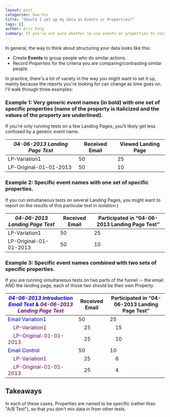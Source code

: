 ```yaml
---
layout: post
categories: how-tos
title: "Should I set up my data as Events or Properties?"
tags: []
author: Eric Fung
summary: If you're not sure whether to use events or properties to store your data, consider this rule.
---
```


In general, the way to think about structuring your data looks like this:

* Create **Events** to group people who do similar actions.
* Record *Properties* for the criteria you are comparing/contrasting similar people.

In practice, there's a lot of variety in the way you might want to set it up, mainly because the reports you're looking for can change as time goes on. I'll walk through three examples:

<a name="example-1"></a>
### Example 1: Very generic event names (in bold) with one set of specific properties (name of the property is italicized and the values of the property are underlined).

If you're only running tests on a few Landing Pages, you'll likely get less confused by a generic event name.


*04-06-2013 Landing Page Test* | **Received Email** | **Viewed Landing Page**
-- | -- | --
LP-Variation1 | 50 | 25
LP-Original-01-01-2013 | 50 | 10

<a name="example-2"></a>
### Example 2: Specific event names with one set of specific properties.

If you run simultaneous tests on several Landing Pages, you might want to report on the results of this particular test in isolation.)

*04-06-2013 Landing Page Test* | **Received Email** | **Participated in “04-06-2013 Landing Page Test”**
-- | -- | --
LP-Variation1 | 50 | 25
LP-Original-01-01-2013 | 50 | 10

<a name="example-3"></a>
### Example 3: Specific event names combined with two sets of specific properties.

If you are running simultaneous tests on two parts of the funnel -- the email AND the landing page, each of those two should be their own Property.

<font color="blue">*04-06-2013 Introduction Email Test*</font> & <font color="purple">*04-06-2013 Landing Page Test*</font> | **Received Email** | **Participated in “04-06-2013 Landing Page Test”**
-- | -- | --
<font color="blue">Email Variation1</font> | 50 | 25
  &nbsp; &nbsp; <font color="purple">LP-Variation1</font> | &nbsp; &nbsp; 25 | &nbsp; &nbsp; 15
  &nbsp; &nbsp; <font color="purple">LP-Original-01-01-2013</font> | &nbsp; &nbsp; 25 | &nbsp; &nbsp; 10
<font color="blue">Email Control</font> | 50 | 10
  &nbsp; &nbsp; <font color="purple">LP-Variation1</font> | &nbsp; &nbsp; 25 | &nbsp; &nbsp; 6
  &nbsp; &nbsp; <font color="purple">LP-Original-01-01-2013</font> | &nbsp; &nbsp; 25 | &nbsp; &nbsp; 4

## Takeaways

In each of these cases, Properties are named to be specific (rather than "A/B Test"), so that you don't mix data in from other tests.